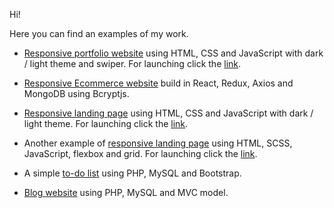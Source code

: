 Hi!

Here you can find an examples of my work.

* <a href="https://github.com/evg13ny/examples/tree/main/portfolio-website" target="_blank">Responsive portfolio website</a> using HTML, CSS and JavaScript with dark / light theme and swiper. For launching click the <a href="https://github.com/evg13ny/examples/portfolio-website" target="_blank">link</a>.

* <a href="https://github.com/evg13ny/examples/tree/main/evroset" target="_blank">Responsive Ecommerce website</a> build in React, Redux, Axios and MongoDB using Bcryptjs.

* <a href="https://github.com/evg13ny/examples/tree/main/landing-page" target="_blank">Responsive landing page</a> using HTML, CSS and JavaScript with dark / light theme. For launching click the <a href="https://github.com/evg13ny/examples/landing-page" target="_blank">link</a>.

* Another example of <a href="https://github.com/evg13ny/examples/tree/main/easybank-landing-page" target="_blank">responsive landing page</a> using HTML, SCSS, JavaScript, flexbox and grid. For launching click the <a href="https://github.com/evg13ny/examples/easybank-landing-page" target="_blank">link</a>.

* A simple <a href="https://github.com/evg13ny/examples/tree/main/to-do%20list" target="_blank">to-do list</a> using PHP, MySQL and Bootstrap.

* <a href="https://github.com/evg13ny/examples/tree/main/blog%20website" target="_blank">Blog website</a> using PHP, MySQL and MVC model.